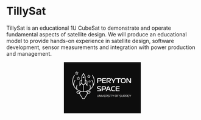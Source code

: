 # TillySat
TillySat is an educational 1U CubeSat to demonstrate and operate fundamental aspects of satellite design. We will produce an educational model to provide hands-on experience in satellite design, software development, sensor measurements and integration with power production and management.














<p align="center">
<img src="https://github.com/PerytonSpace/tilly-sat/blob/main/assets/img/PerytonSpaceLogo.png" width = 40% height = 40%>
</p>

